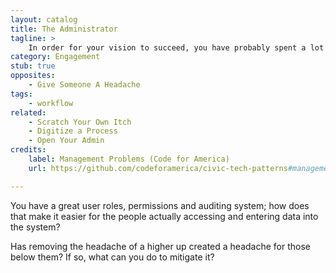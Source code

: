 ```yaml
---
layout: catalog
title: The Administrator
tagline: >
    In order for your vision to succeed, you have probably spent a lot of time talking to management types and securing high-level buy-in. Have you thought about how people administer your project on a day to day basis? 
category: Engagement
stub: true
opposites:
    - Give Someone A Headache
tags:
    - workflow
related:
    - Scratch Your Own Itch
    - Digitize a Process
    - Open Your Admin
credits:
    label: Management Problems (Code for America)
    url: https://github.com/codeforamerica/civic-tech-patterns#management-problems

---
```


You have a great user roles, permissions and auditing system; how does that make it easier for the people actually accessing and entering data into the system?

Has removing the headache of a higher up created a headache for those below them? If so, what can you do to mitigate it?